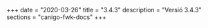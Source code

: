 +++
date        = "2020-03-26"
title       = "3.4.3"
description = "Versió 3.4.3"
sections    = "canigo-fwk-docs"
+++